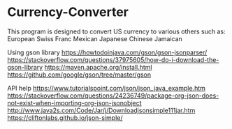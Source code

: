 # Currency-Converter

This program is designed to convert US currency to various others
such as:
  European
  Swiss Franc
  Mexican
  Japanese
  Chinese
  Jamaican
  
Using gson library
  https://howtodoinjava.com/gson/gson-jsonparser/
  https://stackoverflow.com/questions/37975605/how-do-i-download-the-gson-library
  https://maven.apache.org/install.html
  https://github.com/google/gson/tree/master/gson

API help
  https://www.tutorialspoint.com/json/json_java_example.htm
  https://stackoverflow.com/questions/24236749/package-org-json-does-not-exist-when-importing-org-json-jsonobject
  http://www.java2s.com/Code/Jar/j/Downloadjsonsimple111jar.htm
  https://cliftonlabs.github.io/json-simple/
